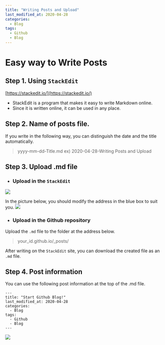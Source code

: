 ```yaml
---
title: "Writing Posts and Upload"
last_modified_at: 2020-04-28
categories:
  - Blog
tags:
  - Github
  - Blog
---
```



# Easy way to Write Posts

## Step 1. Using `StackEdit`

 [https://stackedit.io/](https://stackedit.io/)

* StackEdit is a program that makes it easy to write Markdown online.
* Since it is written online, it can be used in any place.

## Step 2. Name of posts file.

 If you write in the following way, you can distinguish the date and the title automatically.

> yyyy-mm-dd-Title.md
> ex) 2020-04-28-Writing Posts and Upload

## Step 3. Upload .md file

* ### Upload in the `StackEdit`

![](https://www.dropbox.com/s/h1z7ef9bhvn57lm/Publish_stackedit.png?dl=1)

In the picture below, you should modify the address in the blue box to suit you.
![](https://www.dropbox.com/s/8mrqrdqvo3n6xg1/Publish_stackedit2.png?dl=1)



* ### Upload in the Github repository

Upload the `.md` file to the folder at the address below.

> your_id.github.io/_posts/

After writing on the `StackEdit` site, you can download the created file as an `.md` file.


## Step 4. Post information

You can use the following post information at the top of the .md file.
```
---
title: "Start Github Blog!"
last_modified_at: 2020-04-28
categories:
  - Blog
tags:
  - Github
  - Blog
---
```

![](https://www.dropbox.com/s/m3zcgaqyz32o19b/post_info.PNG?dl=1)



